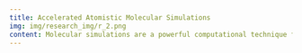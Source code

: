 ```yaml
---
title: Accelerated Atomistic Molecular Simulations
img: img/research_img/r_2.png
content: Molecular simulations are a powerful computational technique for exploring material behavior and properties based on an understanding of the physics of bonding at the atomic scale. At the core of any molecular simulation lies a description of the interactions between atoms that produces the forces governing the atomic motion. In classical molecular simulations, such interactions are modeled via interatomic potentials, which make it possible to simulate millions of atoms for nanoseconds.<br><br>We develop both physics-based and machine learning interatomic potentials and apply them to study the energetic, structural, thermal, and mechanical properties of next-generation materials for renewable energy applications. In addition, we also develop potential model analysis frameworks (e.g. uncertainty quantification methods), aiming at making classical molecular simulations more reliable, reproducible, and accessible.
---
```

